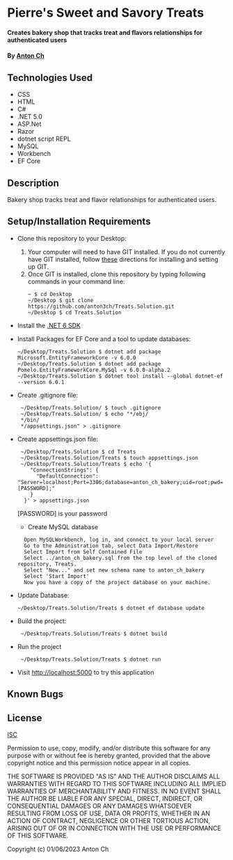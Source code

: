 # Pierre's Sweet and Savory Treats

#### Creates bakery shop that tracks treat and flavors relationships for authenticated users

#### By [Anton Ch](https://github.com/anton3ch)

## Technologies Used

- CSS
- HTML
- C#
- .NET 5.0
- ASP.Net
- Razor
- dotnet script REPL
- MySQL
- Workbench
- EF Core

## Description

Bakery shop tracks treat and flavor relationships for authenticated users.

## Setup/Installation Requirements

- Clone this repository to your Desktop:
  1. Your computer will need to have GIT installed. If you do not currently have GIT installed, follow [these](https://docs.github.com/en/get-started/quickstart/set-up-git) directions for installing and setting up GIT.
  2. Once GIT is installed, clone this repository by typing following commands in your command line:
     ```
     ~ $ cd Desktop
     ~/Desktop $ git clone https://github.com/anton3ch/Treats.Solution.git
     ~/Desktop $ cd Treats.Solution
     ```
- Install the [.NET 6 SDK](https://dotnet.microsoft.com/en-us/download/dotnet/6.0)
- Install Packages for EF Core and a tool to update databases:
  ```
  ~/Desktop/Treats.Solution $ dotnet add package Microsoft.EntityFrameworkCore -v 6.0.0
  ~/Desktop/Treats.Solution $ dotnet add package Pomelo.EntityFrameworkCore.MySql -v 6.0.0-alpha.2
  ~/Desktop/Treats.Solution $ dotnet tool install --global dotnet-ef --version 6.0.1
  ```
- Create .gitignore file:
  ```
   ~/Desktop/Treats.Solution/ $ touch .gitignore
   ~/Desktop/Treats.Solution/ $ echo "*/obj/
   */bin/
   */appsettings.json" > .gitignore
  ```
- Create appsettings.json file:
  ```
   ~/Desktop/Treats.Solution $ cd Treats
   ~/Desktop/Treats.Solution/Treats $ touch appsettings.json
   ~/Desktop/Treats.Solution/Treats $ echo '{
      "ConnectionStrings": {
        "DefaultConnection": "Server=localhost;Port=3306;database=anton_ch_bakery;uid=root;pwd=[PASSWORD];"
      }
    }' > appsettings.json
  ```
  [PASSWORD] is your password

  - Create MySQL database
  ```
    Open MySQLWorkbench, log in, and connect to your local server
    Go to the Administration tab, select Data Import/Restore
    Select Import from Self Contained File
    Select ../anton_ch_bakery.sql from the top level of the cloned repository, Treats.
    Select "New..." and set new schema name to anton_ch_bakery
    Select 'Start Import'
    Now you have a copy of the project database on your machine.
  ```

- Update Database:
  ```
  ~/Desktop/Treats.Solution/Treats $ dotnet ef database update
  ```
- Build the project:
  ```
   ~/Desktop/Treats.Solution/Treats $ dotnet build
  ```
- Run the project
  ```
   ~/Desktop/Treats.Solution/Treats $ dotnet run
  ```
- Visit [http://localhost:5000](http://localhost:5000) to try this application

## Known Bugs



## License

[ISC](https://opensource.org/licenses/ISC)

Permission to use, copy, modify, and/or distribute this software for any purpose with or without fee is hereby granted, provided that the above copyright notice and this permission notice appear in all copies.

THE SOFTWARE IS PROVIDED "AS IS" AND THE AUTHOR DISCLAIMS ALL WARRANTIES WITH REGARD TO THIS SOFTWARE INCLUDING ALL IMPLIED WARRANTIES OF MERCHANTABILITY AND FITNESS. IN NO EVENT SHALL THE AUTHOR BE LIABLE FOR ANY SPECIAL, DIRECT, INDIRECT, OR CONSEQUENTIAL DAMAGES OR ANY DAMAGES WHATSOEVER RESULTING FROM LOSS OF USE, DATA OR PROFITS, WHETHER IN AN ACTION OF CONTRACT, NEGLIGENCE OR OTHER TORTIOUS ACTION, ARISING OUT OF OR IN CONNECTION WITH THE USE OR PERFORMANCE OF THIS SOFTWARE.

Copyright (c) 01/06/2023 Anton Ch